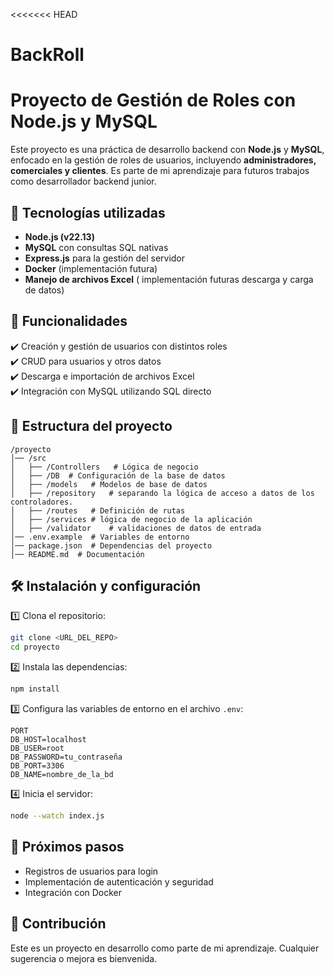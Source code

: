 <<<<<<< HEAD
# BackRoll

# Proyecto de Gestión de Roles con Node.js y MySQL

Este proyecto es una práctica de desarrollo backend con **Node.js** y **MySQL**, enfocado en la gestión de roles de usuarios, incluyendo **administradores, comerciales y clientes**. Es parte de mi aprendizaje para futuros trabajos como desarrollador backend junior.

## 🚀 Tecnologías utilizadas

- **Node.js (v22.13)**
- **MySQL** con consultas SQL nativas
- **Express.js** para la gestión del servidor
- **Docker** (implementación futura)
- **Manejo de archivos Excel** ( implementación futuras descarga y carga de datos)

## 📌 Funcionalidades

✔️ Creación y gestión de usuarios con distintos roles  
✔️ CRUD para usuarios y otros datos  
✔️ Descarga e importación de archivos Excel  
✔️ Integración con MySQL utilizando SQL directo

## 📂 Estructura del proyecto

```
/proyecto
│── /src
│   ├── /Controllers   # Lógica de negocio
│   ├── /DB  # Configuración de la base de datos
│   ├── /models   # Modelos de base de datos
│   ├── /repository   # separando la lógica de acceso a datos de los controladores.
│   ├── /routes   # Definición de rutas
│   ├── /services # lógica de negocio de la aplicación
│   ├── /validator    # validaciones de datos de entrada
│── .env.example  # Variables de entorno
│── package.json  # Dependencias del proyecto
│── README.md  # Documentación
```

## 🛠 Instalación y configuración

1️⃣ Clona el repositorio:

```bash
git clone <URL_DEL_REPO>
cd proyecto
```

2️⃣ Instala las dependencias:

```bash
npm install
```

3️⃣ Configura las variables de entorno en el archivo `.env`:

```
PORT
DB_HOST=localhost
DB_USER=root
DB_PASSWORD=tu_contraseña
DB_PORT=3306
DB_NAME=nombre_de_la_bd
```

4️⃣ Inicia el servidor:

```bash
node --watch index.js
```

## 🔧 Próximos pasos

- Registros de usuarios para login
- Implementación de autenticación y seguridad
- Integración con Docker

## 🤝 Contribución

Este es un proyecto en desarrollo como parte de mi aprendizaje. Cualquier sugerencia o mejora es bienvenida.

